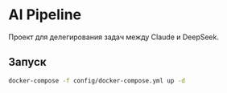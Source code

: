 # AI Pipeline
Проект для делегирования задач между Claude и DeepSeek.

## Запуск
```bash
docker-compose -f config/docker-compose.yml up -d
